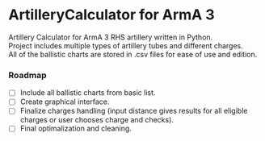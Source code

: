 # ArtilleryCalculator for ArmA 3
  Artillery Calculator for ArmA 3 RHS artillery written in Python.  
  Project includes multiple types of artillery tubes and different charges.  
  All of the ballistic charts are stored in .csv files for ease of use and edition.
  ### Roadmap
- [ ] Include all ballistic charts from basic list.  
- [ ] Create graphical interface.  
- [ ] Finalize charges handling (input distance gives results for all eligible charges or user chooses charge and checks).
- [ ] Final optimalization and cleaning.
